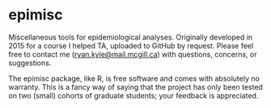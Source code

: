 # epimisc
Miscellaneous tools for epidemiological analyses. Originally developed in 2015 for a course I helped TA, uploaded to GitHub by request. Please feel free to contact me (ryan.kyle@mail.mcgill.ca) with questions, concerns, or suggestions. 

The epimisc package, like R, is free software and comes with absolutely no warranty. This is a fancy way of saying that the project has only been tested on two (small) cohorts of graduate students; your feedback is appreciated.
